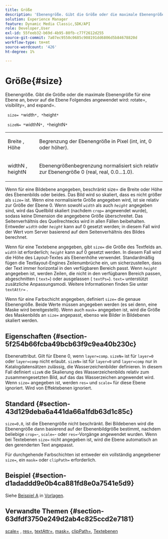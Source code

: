 ```yaml
---
title: Größe
description: 'Ebenengröße. Gibt die Größe oder die maximale Ebenengröße für eine Ebene an, bevor auf die Ebene Folgendes angewendet wird: rotate=, visibility=, and expand=.'
solution: Experience Manager
feature: Dynamic Media Classic,SDK/API
role: Developer,User
exl-id: 55feeb32-b69d-4b95-80fb-c77f2612d255
source-git-commit: 7a07ec9550c0685c908191dd6806d5b84678820d
workflow-type: tm+mt
source-wordcount: '426'
ht-degree: 1%

---
```


# Größe{#size}

Ebenengröße. Gibt die Größe oder die maximale Ebenengröße für eine Ebene an, bevor auf die Ebene Folgendes angewendet wird: rotate=, visibility=, and expand=.

` size= *`width`*, *`height`*`

` sizeN= *`widthN`*, *`heightN`*`

<table id="simpletable_FBE17D736F93485AA0053BF447B4CC9F"> 
 <tr class="strow"> 
  <td class="stentry"> <p> <span class="codeph"> <span class="varname"> Breite </span>, <span class="varname"> Höhe </span> </span> </p> </td> 
  <td class="stentry"> <p>Begrenzung der Ebenengröße in Pixel (int, int, 0 oder höher). </p> </td> 
 </tr> 
 <tr class="strow"> 
  <td class="stentry"> <p> <span class="codeph"> <span class="varname"> widthN </span>, <span class="varname"> heightN </span> </span> </p> </td> 
  <td class="stentry"> <p>Ebenengrößenbegrenzung normalisiert sich relativ zur Ebenengröße 0 (real, real, 0.0...1.0). </p> </td> 
 </tr> 
</table>

Wenn für eine Bildebene angegeben, beschränkt size= die Breite oder Höhe des Ebenenbilds oder beides. Das Bild wird so skaliert, dass es nicht größer als `size=` ist. Wenn eine normalisierte Größe angegeben wird, ist sie relativ zur Größe der Ebene 0. Wenn sowohl *`width`* als auch *`height`* angegeben sind, wird das Quellbild skaliert (nachdem `crop=` angewendet wurde), sodass keine Dimension die angegebene Größe überschreitet. Das Seitenverhältnis des Quellrechtecks wird in allen Fällen beibehalten. Entweder *`width`* oder *`height`* kann auf 0 gesetzt werden; in diesem Fall wird der Wert vom Server basierend auf dem Seitenverhältnis des Bildes berechnet.

Wenn für eine Textebene angegeben, gibt `size=` die Größe des Textfelds an. *`width`* ist erforderlich; *`height`* kann auf 0 gesetzt werden. In diesem Fall wird die Höhe des Layout-Textes als Ebenenhöhe verwendet. Standardmäßig fügen die Textlayout-Engines Zeilenumbrüche ein, um sicherzustellen, dass der Text immer horizontal in den verfügbaren Bereich passt. Wenn *`height`* angegeben ist, werden Zeilen, die nicht in den verfügbaren Bereich passen, abgeschnitten ( `text=`) oder ausgelassen ( `textPs=`). `text=` unterstützt zusätzliche Anpassungsmodi. Weitere Informationen finden Sie unter `textAttr=` .

Wenn für eine Farbschicht angegeben, definiert `size=` die genaue Ebenengröße. Beide Werte müssen angegeben werden (es sei denn, eine Maske wird bereitgestellt). Wenn auch `mask=` angegeben ist, wird die Größe des Maskenbilds an `size=` angepasst, ebenso wie Bilder in Bildebenen skaliert werden.

## Eigenschaften {#section-5f254b66fcba49bcb63f9c9ea40b230c}

Ebenenattribut. Gilt für Ebene 0, wenn `layer=comp`. `sizeN=` ist für `layer=0` oder `layer=comp` nicht erlaubt. `sizeN=` ist für `layer=0` und `layer=comp` nur in Katalogdatensätzen zulässig, die Wasserzeichenbilder definieren. In diesem Fall definiert `sizeN` die Skalierung des Wasserzeichenbilds relativ zum zusammengesetzten Bild, auf das das Wasserzeichen angewendet wird. Wenn `size=` angegeben ist, werden `res=` und `scale=` für diese Ebene ignoriert. Wird von Effektebenen ignoriert.

## Standard {#section-43d129deba6a441da66a1fdb63d1c85c}

`size=0,0`, ist die Ebenengröße nicht beschränkt. Bei Bildebenen wird die Ebenengröße dann basierend auf der Ebenenbildgröße bestimmt, nachdem beliebige `crop=`-, `scale=`- oder `res=`-Vorgänge angewendet wurden. Wenn bei Textebenen `size=` nicht angegeben ist, wird die Ebene automatisch an den gerenderten Text angepasst.

Für durchgehende Farbschichten ist entweder ein vollständig angegebener `size=`, ein `mask=` oder `clipPath=` erforderlich.

## Beispiel {#section-d1adaddd9e0b4ca881fd8e0a7541e5d9}

Siehe [Beispiel A](../../../../../is-api/http-ref/image-serving-api-ref/c-http-protocol-reference/c-templates/r-example-a.md#reference-c78ea82e8a1646738e764fa6685dfbac) in [Vorlagen](../../../../../is-api/http-ref/image-serving-api-ref/c-http-protocol-reference/c-templates/c-templates.md#concept-3cd2d2adae0e41b2979b9640244d4d3e).

## Verwandte Themen {#section-63dfdf3750e249d2ab4c825ccd2e7181}

[scale=](../../../../../is-api/http-ref/image-serving-api-ref/c-http-protocol-reference/c-command-reference/r-is-http-scale.md#reference-098c30cea1764f189e6f7c7e400cc065) , [res=](../../../../../is-api/http-ref/image-serving-api-ref/c-http-protocol-reference/c-command-reference/r-res.md#reference-3d6fe416801148dea0f786f2b5169e55), [textAttr=](../../../../../is-api/http-ref/image-serving-api-ref/c-http-protocol-reference/c-command-reference/r-textattr.md#reference-ff00484fa3244286abeff34911f7ec0d), [mask=](../../../../../is-api/http-ref/image-serving-api-ref/c-http-protocol-reference/c-command-reference/r-mask.md#reference-922254e027404fb890b850e2723ee06e), [clipPath=](../../../../../is-api/http-ref/image-serving-api-ref/c-http-protocol-reference/c-command-reference/r-clippath.md#reference-8139b1b52dc54749b51b109521ddf83d), [Textebenen](../../../../../is-api/http-ref/image-serving-api-ref/c-http-protocol-reference/c-text-formatting/r-text-layers.md#reference-47e78cfb18134db5ab09e17af14a6a8f)
